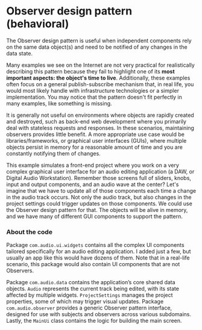 # Observer design pattern (behavioral)

The Observer design pattern is useful when independent components rely on the same data object(s) and need to be notified of any changes in the data state.

Many examples we see on the Internet are not very practical for realistically describing this pattern because they fail to highlight one of its **most important aspects: the object's time to live**. Additionally, these examples often focus on a general publish-subscribe mechanism that, in real life, you would most likely handle with infrastructure technologies or a simpler implementation. You may notice that the pattern doesn't fit perfectly in many examples, like something is missing.

It is generally not useful on environments where objects are rapidly created and destroyed, such as back-end web development where you primarily deal with stateless requests and responses. In these scenarios, maintaining observers provides little benefit. A more appropriate use case would be libraries/frameworks, or graphical user interfaces (GUIs), where multiple objects persist in memory for a reasonable amount of time and you are constantly notifying them of changes.

This example simulates a front-end project where you work on a very complex graphical user interface for an audio editing application (a DAW, or Digital Audio Workstation). Remember those screens full of sliders, knobs, input and output components, and an audio wave at the center? Let's imagine that we have to update all of those components each time a change in the audio track occurs. Not only the audio track, but also changes in the project settings could trigger updates on those components. We could use the Observer design pattern for that. The objects will be alive in memory, and we have many of different GUI components to support the pattern.

### About the code

Package `com.audio.ui.widgets` contains all the complex UI components tailored specifically for an audio editing application. I added just a few, but usually an app like this would have dozens of them. Note that in a real-life scenario, this package would also contain UI components that are not Observers.

Package `com.audio.data` contains the application’s core shared data objects. `Audio` represents the current track being edited, with its state affected by multiple widgets. `ProjectSettings` manages the project properties, some of which may trigger visual updates. Package `com.audio.observer` provides a generic Observer pattern interface, designed for use with subjects and observers across various subdomains. Lastly, the `MainUi` class contains the logic for building the main screen.

